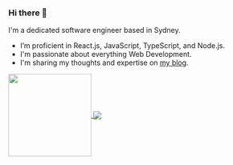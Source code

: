 ### Hi there 👋

I'm a dedicated software engineer based in Sydney.

- I’m proficient in React.js, JavaScript, TypeScript, and Node.js.
- I'm passionate about everything Web Development.
- I'm sharing my thoughts and expertise on [my blog](https://yisukim.com).

<a href="https://github.com/yisu-kim/">
  <img align="center" height="165" src="https://github-readme-stats.vercel.app/api?username=yisu-kim&hide=stars" />
</a>

<a href="https://github.com/yisu-kim/">
  <img align="center" src="https://github-readme-stats.vercel.app/api/top-langs/?username=yisu-kim&hide=jupyter%20notebook,matlab&layout=compact" />
</a>
